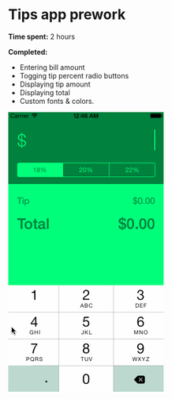 # Tips app prework

**Time spent:** 2 hours

**Completed:**
- Entering bill amount
- Togging tip percent radio buttons
- Displaying tip amount
- Displaying total
- Custom fonts & colors.

<img src="https://github.com/designbisch/tips-app/blob/master/tips.gif"></img>
